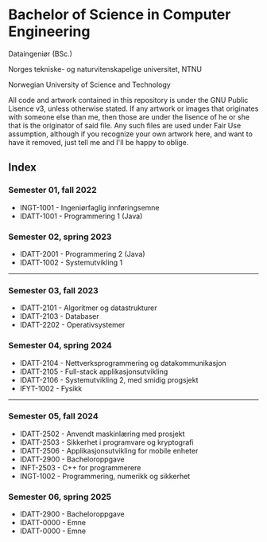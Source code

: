 # Bachelor of Science in Computer Engineering
Dataingeniør (BSc.)

Norges tekniske- og naturvitenskapelige universitet, NTNU

Norwegian University of Science and Technology

All code and artwork contained in this repository is under the GNU Public Lisence v3, unless otherwise stated. If any artwork or images that originates with someone else than me, then those are under the lisence of he or she that is the originator of said file. Any such files are used under Fair Use assumption, although if you recognize your own artwork here, and want to have it removed, just tell me and I'll be happy to oblige.

## Index

### Semester 01, fall 2022
- INGT-1001 - Ingeniørfaglig innføringsemne
- IDATT-1001 - Programmering 1 (Java)

### Semester 02, spring 2023
- IDATT-2001 - Programmering 2 (Java)
- IDATT-1002 - Systemutvikling 1
___

### Semester 03, fall 2023
- IDATT-2101 - Algoritmer og datastrukturer
- IDATT-2103 - Databaser
- IDATT-2202 - Operativsystemer

### Semester 04, spring 2024
- IDATT-2104 - Nettverksprogrammering og datakommunikasjon
- IDATT-2105 - Full-stack applikasjonsutvikling
- IDATT-2106 - Systemutvikling 2, med smidig progsjekt
- IFYT-1002 - Fysikk
___

### Semester 05, fall 2024
- IDATT-2502 - Anvendt maskinlæring med prosjekt
- IDATT-2503 - Sikkerhet i programvare og kryptografi
- IDATT-2506 - Applikasjonsutvikling for mobile enheter
- IDATT-2900 - Bacheloroppgave
- INFT-2503 - C++ for programmerere
- INGT-1002 - Programmering, numerikk og sikkerhet

### Semester 06, spring 2025
- IDATT-2900 - Bacheloroppgave
- IDATT-0000 - Emne
- IDATT-0000 - Emne

